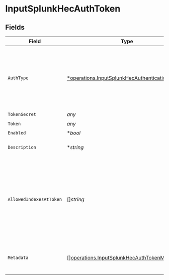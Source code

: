# InputSplunkHecAuthToken


## Fields

| Field                                                                                                                                    | Type                                                                                                                                     | Required                                                                                                                                 | Description                                                                                                                              |
| ---------------------------------------------------------------------------------------------------------------------------------------- | ---------------------------------------------------------------------------------------------------------------------------------------- | ---------------------------------------------------------------------------------------------------------------------------------------- | ---------------------------------------------------------------------------------------------------------------------------------------- |
| `AuthType`                                                                                                                               | [*operations.InputSplunkHecAuthenticationMethod](../../models/operations/inputsplunkhecauthenticationmethod.md)                          | :heavy_minus_sign:                                                                                                                       | Select Manual to enter an auth token directly, or select Secret to use a text secret to authenticate                                     |
| `TokenSecret`                                                                                                                            | *any*                                                                                                                                    | :heavy_minus_sign:                                                                                                                       | N/A                                                                                                                                      |
| `Token`                                                                                                                                  | *any*                                                                                                                                    | :heavy_check_mark:                                                                                                                       | N/A                                                                                                                                      |
| `Enabled`                                                                                                                                | **bool*                                                                                                                                  | :heavy_minus_sign:                                                                                                                       | N/A                                                                                                                                      |
| `Description`                                                                                                                            | **string*                                                                                                                                | :heavy_minus_sign:                                                                                                                       | Optional token description                                                                                                               |
| `AllowedIndexesAtToken`                                                                                                                  | []*string*                                                                                                                               | :heavy_minus_sign:                                                                                                                       | Enter the values you want to allow in the HEC event index field at the token level. Supports wildcards. To skip validation, leave blank. |
| `Metadata`                                                                                                                               | [][operations.InputSplunkHecAuthTokenMetadatum](../../models/operations/inputsplunkhecauthtokenmetadatum.md)                             | :heavy_minus_sign:                                                                                                                       | Fields to add to events referencing this token                                                                                           |